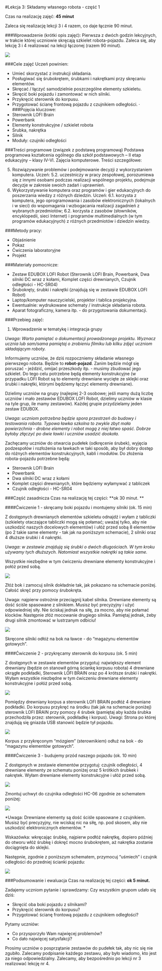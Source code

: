 #Lekcja 3: Składamy własnego robota - część 1

Czas na realizację zajęć: **45 minut** 

Zaleca się realizację lekcji 3 i 4 razem, co daje łącznie 90 minut.

###Wprowadzenie (krótki opis zajęć):
Pierwsza z dwóch godzin lekcyjnych, w trakcie której uczniowie skręcają szkielet robota-pojazdu. Zaleca się, aby lekcję 3 i 4 realizować na lekcji łączonej (razem 90 minut).

![](pojazd.jpg)

###Cele zajęć
Uczeń powinien:
- Umieć skorzystać z instrukcji składania.
- Posługiwać się śrubokrętem, śrubkami i nakrętkami przy skręcaniu elementów.
- Skręcać / łączyć samodzielnie poszczególne elementy szkieletu.
- Skręcić boki pojazdu i zamontować w nich silniki.
- Przykręcić sterownik do korpusu.
- Przygotować ścianę frontową pojazdu z czujnikiem odległości.
·     
###Pojęcia kluczowe:
- Sterownik LOFI Brain
- Powerbank
- Elementy konstrukcyjne / szkielet robota
- Śrubka, nakrętka
- Silnik
- Moduły: czujniki odległości 
         
 
###Treści programowe (związek z podstawą programową)
Podstawa programowa kształcenia ogólnego dla szkół podstawowych – II etap edukacyjny – klasy IV-VI. Zajęcia komputerowe. Treści szczegółowe:

5. Rozwiązywanie problemów i podejmowanie decyzji z wykorzystaniem komputera.
Uczeń:
	5.2. uczestniczy w pracy zespołowej, porozumiewa się z innymi osobami podczas
	realizacji wspólnego projektu, podejmuje decyzje w zakresie swoich zadań i
	uprawnień.
6. Wykorzystywanie komputera oraz programów i gier edukacyjnych do poszerzania wiedzy
z różnych dziedzin. Uczeń:
	6.1. korzysta z komputera, jego oprogramowania i zasobów elektronicznych (lokalnych
	i w sieci) do wspomagania i wzbogacania realizacji zagadnień z wybranych
	przedmiotów;
	6.2. korzysta z zasobów (słowników, encyklopedii, sieci Internet) i programów
	multimedialnych (w tym programów edukacyjnych) z różnych przedmiotów
	i dziedzin wiedzy.
          
 
###Metody pracy:
- Objaśnienie 
- Pokaz
- Ćwiczenia laboratoryjne
- Projekt 
          
###Materiały pomocnicze:
- Zestaw EDUBOX LOFI Robot (Sterownik LOFI Brain, Powerbank, Dwa silniki DC wraz z kołami, Komplet części drewnianych, Czujnik odległości - HC-SR04)
- Śrubokręty, śrubki i nakrętki (znajdują się w zestawie EDUBOX LOFI Robot)
- Laptop/komputer nauczycielski, projektor i tablica projekcyjna.
- Ewentualnie: wydrukowane schematy / instrukcje składania robota.
- Aparat fotograficzny, kamera itp. - do przygotowania dokumentacji.
 


 
###Przebieg zajęć:
 
1. Wprowadzenie w tematykę i integracja grupy

*Uwaga: Warto pamiętać o dokumentacji prowadzonego projektu. Wyznacz ucznia lub sam/sama pamiętaj o zrobieniu filmiku lub kilku zdjęć uczniom składającym roboty.*

Informujemy uczniów, że dziś rozpoczniemy składanie własnego pierwszego robota. Będzie to **robot-pojazd**. Zanim będzie mógł się poruszać - jeździć, omijać przeszkody itp. - musimy zbudować jego szkielet. Do tego celu potrzebne będą elementy konstrukcyjne (w przypadku LOFI Robot są to elementy drewniane wycięte ze sklejki oraz śrubki i nakrętki, którymi będziemy łączyć elementy drewniane).

Dzielimy uczniów na grupy (najlepiej 2-3 osobowe; jeśli mamy dużą liczbę uczniów i mało zestawów EDUBOX LOFI Robot, dzielimy uczniów w klasie na tyle grup, ile mamy zestawów). Każdej grupie przydzielamy jeden zestaw EDUBOX. 

*Uwaga: uczniom potrzebna będzie spora przestrzeń do budowy i testowania robota. Typowa ławka szkolna to zwykle zbyt mała powierzchnia - drobne elementy i robot mogą z niej łatwo spaść. Dobrze byłoby złączyć po dwie ławki i uczniów usadzić dookoła.*

Zachęcamy uczniów do otwarcia pudełek (odkręcenie śrubek), wyjęcia podzespołów i rozłożenia na ławkach w taki sposób, aby był dobry dostęp do różnych elementów konstrukcyjnych, kabli i modułów. Do złożenia robota-pojazdu potrzebne będą:
- Sterownik LOFI Brain
- Powerbank
- Dwa silniki DC wraz z kołami
- Komplet części drewnianych, które będziemy wyłamywać z tabliczek
- Czujnik odległości - HC-SR04
 
###Część zasadnicza
Czas na realizację tej części: **ok 30 minut. **

####Ćwiczenie 1 - skręcamy boki pojazdu i montujemy silniki (ok. 15 min)

Z dostępnych drewnianych elementów szkieletu odnajdź i wyłam z tabliczki (szkielety otaczające tabliczki mogą się połamać; uważaj tylko, aby nie uszkodzić naszych docelowych elementów) i ułóź przed sobą 8 elementów (po 2 takie same elementy - tak jak na poniższym schemacie), 2 silniki oraz 4 dłuższe śrubki i 4 nakrętki.

*Uwaga: w zestawie znajdują się śrubki o dwóch dlugościach. W tym kroku używamy tych dłuższych. Natomiast wszystkie nakrętki są takie same.*

Wszystkie niezbędne w tym ćwiczeniu drewniane elementy konstrukcyjne i połóż przed sobą.

![](boki_pojazdu_klocki.jpg)

Złóż bok i zamocuj silnik dokładnie tak, jak pokazano na schemacie poniżej. Całość skręć przy pomocy śrubokręta. 

Uwaga: najpierw ostrożnie przeciągnij kabel silnika. Drewniane elementy są dość ściśle spasowane z silnikiem. Musisz być precyzyjny i użyć odpowiedniej siły. Nie ściskaj jednak na siłę, za mocno, aby nie połamać klocków.
Następnie złóż mocowanie drugiego silnika. Pamiętaj jednak, żeby drugi silnik zmontować w lustrzanym odbiciu!

![](pojazd1.jpg)

Skręcone silniki odłóż na bok na ławce - do “magazynu elementów gotowych”. 


####Ćwiczenie 2 - przykręcamy sterownik do korpusu (ok. 5 min)

Z dostępnych w zestawie elementów przygotuj: największy element drewniany (będzie on stanowił górną ściankę korpusu robota) 4 drewniane okrągłe podkładki, Sterownik LOFI BRAIN oraz po 4 krótsze śrubki i nakrętki. Wyłam wszystkie niezbędne w tym ćwiczeniu drewniane elementy konstrukcyjne i połóż przed sobą.

![](brain_klocki.jpg)

Pomiędzy drewniany korpus a sterownik LOFI BRAIN podłóż 4 drewniane podkładki. Do korpusu przykręć na środku (tak jak na schemacie poniżej) sterownik LOFI BRAIN przy pomocy 4 śrubek (pamiętaj aby każda śrubka przechodziła przez: sterownik, podkładkę i korpus).
Uwagi: Strona po której znajdują się gniazda USB stanowić będzie tył pojazdu.

![](pojazd_edit_2.jpg)

Korpus z przykręconym “mózgiem” (sterownikiem) odłuż na bok - do “magazynu elementów gotowych”. 

####Ćwiczenie 3 - budujemy przód naszego pojazdu (ok. 10 min)

Z dostępnych w zestawie elementów przygotuj: czujnik odległości, 4 drewniane elementy ze schematu poniżej oraz 5 krótkich śrubkek i nakrętek. Wyłam drewniane elementy konstrukcyjne i ułóż przed sobą.

![](front_pojazdu_klocki.jpg)

Zmontuj uchwyt do czujnika odległości HC-06 zgodnie ze schematem poniżej:

![](hcsr04_1.jpg)

*Uwaga: Drewniane elementy są dość ściśle spasowane z czujnikiem. Musisz być precyzyjny, nie wciskaj nic na siłę, np. pod skosem, aby nie uszkodzić elektronicznych elementów. *

Wskazówka: wkręcając śrubkę, najpierw podłóż nakrętkę, dopiero później do otworu włóż śrubkę i dokręć mocno śrubokrętem, aż nakrętka zostanie dociągnięta do sklejki.

Następnie, zgodnie z poniższym schematem, przymocuj “uśmiech” i czujnik odległości do przedniej ścianki pojazdu:

![](hcsr04_2.jpg)
 

###Podsumowanie i ewaluacja
Czas na realizację tej części: **ok 5 minut.**

Zadajemy uczniom pytanie i sprawdzamy: Czy wszystkim grupom udało się dziś:
- Skręcić oba boki pojazdu z silnikami?
- Przykręcić sterownik do korpusu?
- Przygotować ścianę frontową pojazdu z czujnikiem odległości?

Pytamy uczniów: 
- Co przysporzyło Wam najwięcej problemów?
- Co dało najwięcej satysfakcji?

Prosimy uczniów o posprzątanie zestawów do pudełek tak, aby nic się nie zgubiło. Zalecamy podpisanie każdego zestawu, aby było wiadomo, kto jest za niego odpowiedzialny. 
Zalecamy, aby bezpośrednio po lekcji nr 3 realizować lekcję nr 4.
